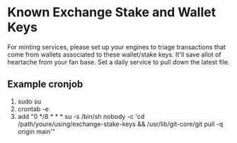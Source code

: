 # Known Exchange Stake and Wallet Keys
For minting services, please set up your engines to triage transactions that come from wallets associated to these wallet/stake keys.  It'll save allot of heartache from your fan base.
Set a daily service to pull down the latest file.

## Example cronjob
1) sudo su
2) crontab -e
3) add "0 */8 * * * su -s /bin/sh nobody -c 'cd /path/youre/using/exchange-stake-keys && /usr/lib/git-core/git pull -q origin main'"
